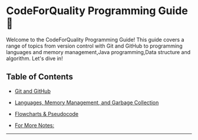 # CodeForQuality Programming Guide 🚀

Welcome to the CodeForQuality Programming Guide! This guide covers a range of topics from version control with Git and GitHub to programming languages and memory management,Java programming,Data structure and algorithm. Let's dive in!

## Table of Contents

- [Git and GitHub](https://github.com/rahullraghuwanshi/CodeForQuality/blob/main/src/main/java/learner/rahulraghuwanshi/git_and_github/GitAndGithub.md)
- [Languages, Memory Management, and Garbage Collection](https://github.com/rahullraghuwanshi/CodeForQuality/blob/main/src/main/java/learner/rahulraghuwanshi/languages_memory_management/LanguagesAndMemoryManagement.md)
- [Flowcharts & Pseudocode](https://github.com/rahullraghuwanshi/CodeForQuality/blob/main/src/main/java/learner/rahulraghuwanshi/flowcharts_and_pseudocode/FlowchartsAndPseudocode.md)

- [For More Notes: ](https://github.com/rahullraghuwanshi/CodeForQuality/blob/main/src/main/java/learner/rahulraghuwanshi/flowcharts_and_pseudocode/FlowchartsAndPseudocode.md)

---

